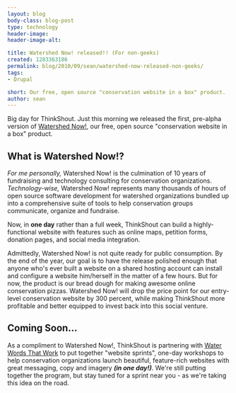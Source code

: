 ```yaml
---
layout: blog
body-class: blog-post
type: technology
header-image:
header-image-alt:

title: Watershed Now! released!! (For non-geeks)
created: 1283363186
permalink: blog/2010/09/sean/watershed-now-released-non-geeks/
tags:
- Drupal

short: Our free, open source "conservation website in a box" product.
author: sean
---
```

Big day for ThinkShout. Just this morning we released the first, pre-alpha version of <a href="http://drupal.org/project/watershednow" target="_blank">Watershed Now!</a>, our free, open source "conservation website in a box" product.

<h2>What is Watershed Now!?</h2>
<em>For me personally,</em> Watershed Now! is the culmination of 10 years of fundraising and technology consulting for conservation organizations. <em>Technology-wise,</em> Watershed Now! represents many thousands of hours of open source software development for watershed organizations bundled up into a comprehensive suite of tools to help conservation groups communicate, organize and fundraise.

Now, in <b>one day</b> rather than a full week, ThinkShout can build a highly-functional website with features such as online maps, petition forms, donation pages, and social media integration.

Admittedly, Watershed Now! is not quite ready for public consumption. By the end of the year, our goal is to have the release polished enough that anyone who's ever built a website on a shared hosting account can install and configure a website him/herself in the matter of a few hours. But for now, the product is our bread dough for making awesome online conservation pizzas. Watershed Now! will drop the price point for our entry-level conservation website by 300 percent, while making ThinkShout more profitable and better equipped to invest back into this social venture.

<h2>Coming Soon...</h2>
As a compliment to Watershed Now!, ThinkShout is partnering with <a href="http://waterwordsthatwork.com/" target="_blank">Water Words That Work</a> to put together "website sprints", one-day workshops to help conservation organizations launch beautiful, feature-rich websites with great messaging, copy and imagery <b><em>(in one day!)</em></b>. We're still putting together the program, but stay tuned for a sprint near you - as we're taking this idea on the road.
